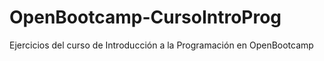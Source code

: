 # OpenBootcamp-CursoIntroProg
Ejercicios del curso de Introducción a la Programación en OpenBootcamp
